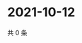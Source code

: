 # 2021-10-12

共 0 条

<!-- BEGIN WEIBO -->
<!-- 最后更新时间 Tue Oct 12 2021 19:07:11 GMT+0800 (China Standard Time) -->

<!-- END WEIBO -->
